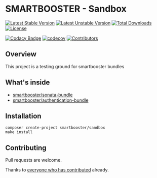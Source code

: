 # SMARTBOOSTER - Sandbox

[![Latest Stable Version](https://poser.pugx.org/smartbooster/sandbox/v/stable)](https://packagist.org/packages/smartbooster/sandbox)
[![Latest Unstable Version](https://poser.pugx.org/smartbooster/sandbox/v/unstable)](https://packagist.org/packages/smartbooster/sandbox)
[![Total Downloads](https://poser.pugx.org/smartbooster/sandbox/downloads)](https://packagist.org/packages/smartbooster/sandbox)
[![License](https://poser.pugx.org/smartbooster/sandbox/license)](https://packagist.org/packages/smartbooster/sandbox)

[![Codacy Badge](https://app.codacy.com/project/badge/Grade/40add41672bf46e38cb67d6a7dd3541d)](https://www.codacy.com/gh/smartbooster/sandbox/dashboard?utm_source=github.com&amp;utm_medium=referral&amp;utm_content=smartbooster/sandbox&amp;utm_campaign=Badge_Grade)
[![codecov](https://codecov.io/gh/smartbooster/sandbox/branch/master/graph/badge.svg?token=L5NBMD8BBF)](https://codecov.io/gh/smartbooster/sandbox)
[![Contributors](https://img.shields.io/github/contributors/smartbooster/sandbox?style=flat-square)](https://github.com/smartbooster/sandbox/graphs/contributors)

## Overview

This project is a testing ground for smartbooster bundles

## What's inside

- [smartbooster/sonata-bundle](https://github.com/smartbooster/sonata-bundle)
- [smartbooster/authentication-bundle](https://github.com/smartbooster/authentication-bundle)

## Installation

    composer create-project smartbooster/sandbox
    make install


## Contributing

Pull requests are welcome.

Thanks to [everyone who has contributed](https://github.com/smartbooster/sandbox/contributors) already.
